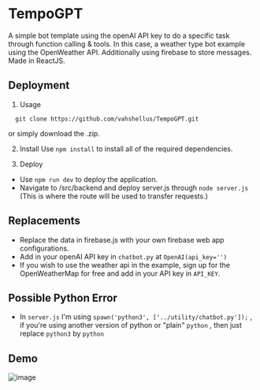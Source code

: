 # TempoGPT
A simple bot template using the openAI API key to do a specific task through function calling &amp; tools. In this case, a weather type bot example using the OpenWeather API. Additionally using firebase to store messages. Made in ReactJS.

## Deployment

1. Usage

```
  git clone https://github.com/vahshellus/TempoGPT.git
```
or simply download the .zip.


2. Install
Use `npm install` to install all of the required dependencies.

3. Deploy
- Use `npm run dev` to deploy the application.
- Navigate to /src/backend and deploy server.js through `node server.js` (This is where the route will be used to transfer requests.)

## Replacements
- Replace the data in firebase.js with your own firebase web app configurations.
- Add in your openAI API key in `chatbot.py` at `OpenAI(api_key='')`
- If you wish to use the weather api in the example, sign up for the OpenWeatherMap for free and add in your API key in `API_KEY`. 

## Possible Python Error
- In `server.js` I'm using `spawn('python3', ['../utility/chatbot.py']);` , if you're using another version of python or  "plain" `python` , then just replace `python3` by `python`

## Demo
![image](https://github.com/vahshellus/TempoGPT/assets/60050784/cfcb4a6a-a0df-4a82-953f-2c9caf17f035)
